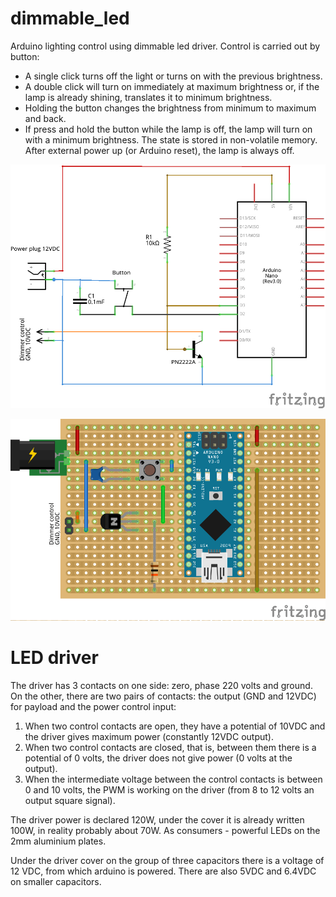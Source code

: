# dimmable_led
Arduino lighting control using dimmable led driver. Control is carried out by button:
* A single click turns off the light or turns on with the previous brightness.
* A double click will turn on immediately at maximum brightness or, if the lamp is already shining, translates it to minimum brightness.
* Holding the button changes the brightness from minimum to maximum and back.
* If press and hold the button while the lamp is off, the lamp will turn on with a minimum brightness.
The state is stored in non-volatile memory. After external power up (or Arduino reset), the lamp is always off.

![sheme](https://github.com/ArtHome12/dimmable_led/blob/master/sheme_sheme.png)

![bread board](https://github.com/ArtHome12/dimmable_led/blob/master/sheme_bb.png)

# LED driver
The driver has 3 contacts on one side: zero, phase 220 volts and ground. On the other, there are two pairs of contacts: the output (GND and 12VDC) for payload and the power control input:
1. When two control contacts are open, they have a potential of 10VDC and the driver gives maximum power (constantly 12VDC output).
2. When two control contacts are closed, that is, between them there is a potential of 0 volts, the driver does not give power (0 volts at the output).
3. When the intermediate voltage between the control contacts is between 0 and 10 volts, the PWM is working on the driver (from 8 to 12 volts an output square signal).

The driver power is declared 120W, under the cover it is already written 100W, in reality probably about 70W. As consumers - powerful LEDs on the 2mm aluminium plates.

Under the driver cover on the group of three capacitors there is a voltage of 12 VDC, from which arduino is powered. There are also 5VDC and 6.4VDC on smaller capacitors.
